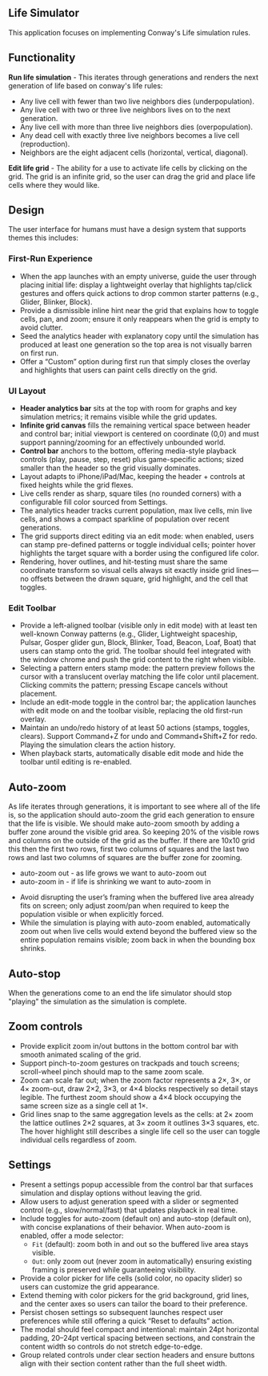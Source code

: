## Life Simulator

This application focuses on implementing Conway's Life simulation rules.

## Functionality

**Run life simulation** - This iterates through generations and renders the next generation of life based on conway's life rules:

- Any live cell with fewer than two live neighbors dies (underpopulation).
- Any live cell with two or three live neighbors lives on to the next generation.
- Any live cell with more than three live neighbors dies (overpopulation).
- Any dead cell with exactly three live neighbors becomes a live cell (reproduction).
- Neighbors are the eight adjacent cells (horizontal, vertical, diagonal).

**Edit life grid** - The ability for a use to activate life cells by clicking on the grid. The grid is an infinite grid, so the user can drag the grid and place life cells where they would like.

## Design
The user interface for humans must have a design system that supports themes this includes:

### First-Run Experience
- When the app launches with an empty universe, guide the user through placing initial life: display a lightweight overlay that highlights tap/click gestures and offers quick actions to drop common starter patterns (e.g., Glider, Blinker, Block).
- Provide a dismissible inline hint near the grid that explains how to toggle cells, pan, and zoom; ensure it only reappears when the grid is empty to avoid clutter.
- Seed the analytics header with explanatory copy until the simulation has produced at least one generation so the top area is not visually barren on first run.
- Offer a “Custom” option during first run that simply closes the overlay and highlights that users can paint cells directly on the grid.

### UI Layout
- **Header analytics bar** sits at the top with room for graphs and key simulation metrics; it remains visible while the grid updates.
- **Infinite grid canvas** fills the remaining vertical space between header and control bar; initial viewport is centered on coordinate (0,0) and must support panning/zooming for an effectively unbounded world.
- **Control bar** anchors to the bottom, offering media-style playback controls (play, pause, step, reset) plus game-specific actions; sized smaller than the header so the grid visually dominates.
- Layout adapts to iPhone/iPad/Mac, keeping the header + controls at fixed heights while the grid flexes.
- Live cells render as sharp, square tiles (no rounded corners) with a configurable fill color sourced from Settings.
- The analytics header tracks current population, max live cells, min live cells, and shows a compact sparkline of population over recent generations.
- The grid supports direct editing via an edit mode: when enabled, users can stamp pre-defined patterns or toggle individual cells; pointer hover highlights the target square with a border using the configured life color.
- Rendering, hover outlines, and hit-testing must share the same coordinate transform so visual cells always sit exactly inside grid lines—no offsets between the drawn square, grid highlight, and the cell that toggles.

### Edit Toolbar
- Provide a left-aligned toolbar (visible only in edit mode) with at least ten well-known Conway patterns (e.g., Glider, Lightweight spaceship, Pulsar, Gosper glider gun, Block, Blinker, Toad, Beacon, Loaf, Boat) that users can stamp onto the grid. The toolbar should feel integrated with the window chrome and push the grid content to the right when visible.
- Selecting a pattern enters stamp mode: the pattern preview follows the cursor with a translucent overlay matching the life color until placement. Clicking commits the pattern; pressing Escape cancels without placement.
- Include an edit-mode toggle in the control bar; the application launches with edit mode on and the toolbar visible, replacing the old first-run overlay.
- Maintain an undo/redo history of at least 50 actions (stamps, toggles, clears). Support Command+Z for undo and Command+Shift+Z for redo. Playing the simulation clears the action history.
- When playback starts, automatically disable edit mode and hide the toolbar until editing is re-enabled.

## Auto-zoom
As life iterates through generations, it is important to see where all of the life is, so the application should auto-zoom the grid each generation to ensure that the life is visible. We should make auto-zoom smooth by adding a buffer zone around the visible grid area. So keeping 20% of the visible rows and columns on the outside of the grid as the buffer. If there are 10x10 grid this then the first two rows, first two columns of squares and the last two rows and last two columns of squares are the buffer zone for zooming.
* auto-zoom out - as life grows we want to auto-zoom out
* auto-zoom in - if life is shrinking we want to auto-zoom in
- Avoid disrupting the user’s framing when the buffered live area already fits on screen; only adjust zoom/pan when required to keep the population visible or when explicitly forced.
- While the simulation is playing with auto-zoom enabled, automatically zoom out when live cells would extend beyond the buffered view so the entire population remains visible; zoom back in when the bounding box shrinks.

## Auto-stop
When the generations come to an end the life simulator should stop "playing" the simulation as the simulation is complete.

## Zoom controls
- Provide explicit zoom in/out buttons in the bottom control bar with smooth animated scaling of the grid.
- Support pinch-to-zoom gestures on trackpads and touch screens; scroll-wheel pinch should map to the same zoom scale.
- Zoom can scale far out; when the zoom factor represents a 2×, 3×, or 4× zoom-out, draw 2×2, 3×3, or 4×4 blocks respectively so detail stays legible. The furthest zoom should show a 4×4 block occupying the same screen size as a single cell at 1×.
- Grid lines snap to the same aggregation levels as the cells: at 2× zoom the lattice outlines 2×2 squares, at 3× zoom it outlines 3×3 squares, etc. The hover highlight still describes a single life cell so the user can toggle individual cells regardless of zoom.

## Settings
- Present a settings popup accessible from the control bar that surfaces simulation and display options without leaving the grid.
- Allow users to adjust generation speed with a slider or segmented control (e.g., slow/normal/fast) that updates playback in real time.
- Include toggles for auto-zoom (default on) and auto-stop (default on), with concise explanations of their behavior. When auto-zoom is enabled, offer a mode selector:
  - `Fit` (default): zoom both in and out so the buffered live area stays visible.
  - `Out`: only zoom out (never zoom in automatically) ensuring existing framing is preserved while guaranteeing visibility.
- Provide a color picker for life cells (solid color, no opacity slider) so users can customize the grid appearance.
- Extend theming with color pickers for the grid background, grid lines, and the center axes so users can tailor the board to their preference.
- Persist chosen settings so subsequent launches respect user preferences while still offering a quick “Reset to defaults” action.
- The modal should feel compact and intentional: maintain 24pt horizontal padding, 20–24pt vertical spacing between sections, and constrain the content width so controls do not stretch edge-to-edge.
- Group related controls under clear section headers and ensure buttons align with their section content rather than the full sheet width. 
